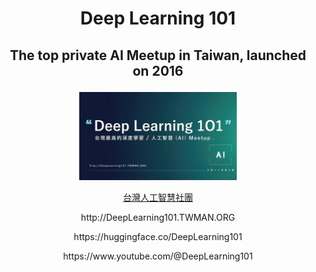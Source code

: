 # <p align="center">Deep Learning 101</a></p>

## <p align="center">The top private AI Meetup in Taiwan, launched on 2016</a></p>

<p align="center">
<img src="./images/DeepLearning101.JPG" width="50%" />

<p align="center">
<a href="https://www.facebook.com/groups/525579498272187/">台灣人工智慧社團</a>
</p>

<p align="center">
http://DeepLearning101.TWMAN.ORG
<p align="center">
https://huggingface.co/DeepLearning101  
<p align="center">
https://www.youtube.com/@DeepLearning101